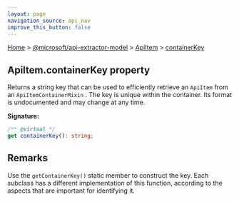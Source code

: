 ```yaml
---
layout: page
navigation_source: api_nav
improve_this_button: false
---
```



[Home](./index.md) &gt; [@microsoft/api-extractor-model](./api-extractor-model.md) &gt; [ApiItem](./api-extractor-model.apiitem.md) &gt; [containerKey](./api-extractor-model.apiitem.containerkey.md)

## ApiItem.containerKey property

Returns a string key that can be used to efficiently retrieve an `ApiItem` from an `ApiItemContainerMixin` . The key is unique within the container. Its format is undocumented and may change at any time.

<b>Signature:</b>

```typescript
/** @virtual */
get containerKey(): string;
```

## Remarks

Use the `getContainerKey()` static member to construct the key. Each subclass has a different implementation of this function, according to the aspects that are important for identifying it.
